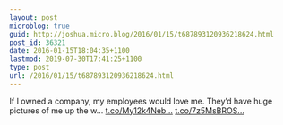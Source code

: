 ```yaml
---
layout: post
microblog: true
guid: http://joshua.micro.blog/2016/01/15/t687893120936218624.html
post_id: 36321
date: 2016-01-15T18:04:35+1100
lastmod: 2019-07-30T17:41:25+1100
type: post
url: /2016/01/15/t687893120936218624.html
---
```

If I owned a company, my employees would love me. They’d have huge pictures of me up the w… [t.co/My12k4Neb...](https://t.co/My12k4Nebk) [t.co/7z5MsBROS...](https://t.co/7z5MsBROSW)
